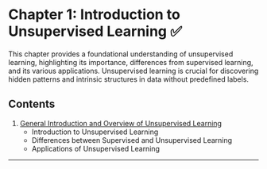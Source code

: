 # Chapter 1: Introduction to Unsupervised Learning ✅

This chapter provides a foundational understanding of unsupervised learning, highlighting its importance, differences from supervised learning, and its various applications. Unsupervised learning is crucial for discovering hidden patterns and intrinsic structures in data without predefined labels.

## Contents

1. [General Introduction and Overview of Unsupervised Learning](./01_Introduction.md)
   - Introduction to Unsupervised Learning
   - Differences between Supervised and Unsupervised Learning
   - Applications of Unsupervised Learning

---
